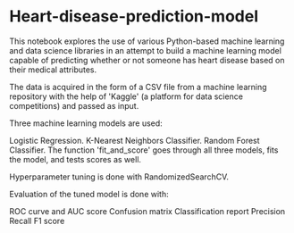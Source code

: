 # Heart-disease-prediction-model

This notebook explores the use of various Python-based machine learning and data science libraries in an attempt to build a machine learning model capable of predicting whether or not someone has heart disease based on their medical attributes.

The data is acquired in the form of a CSV file from a machine learning repository with the help of 'Kaggle' (a platform for data science competitions) and passed as input.

Three machine learning models are used:

Logistic Regression.
K-Nearest Neighbors Classifier.
Random Forest Classifier.
The function 'fit_and_score' goes through all three models, fits the model, and tests scores as well.

Hyperparameter tuning is done with RandomizedSearchCV.

Evaluation of the tuned model is done with:

ROC curve and AUC score
Confusion matrix
Classification report
Precision
Recall
F1 score
